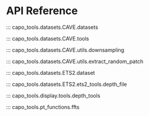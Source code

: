# API Reference

::: capo_tools.datasets.CAVE.datasets

::: capo_tools.datasets.CAVE.tools

::: capo_tools.datasets.CAVE.utils.downsampling

::: capo_tools.datasets.CAVE.utils.extract_random_patch

::: capo_tools.datasets.ETS2.dataset

::: capo_tools.datasets.ETS2.ets2_tools.depth_file

::: capo_tools.display.tools.depth_tools

::: capo_tools.pt_functions.ffts





